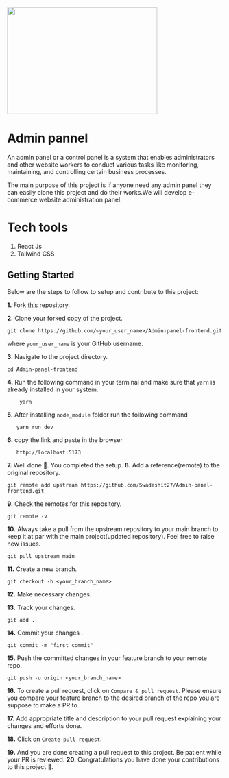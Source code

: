 <img src="https://github.com/Swadeshit27/Admin-panel-frontend/assets/97722877/9beadf06-ca31-46ac-9ab2-7eefa23095d4" width="350" height="250" align="center" />


# Admin pannel

An admin panel or a control panel is a system that enables administrators and other website workers to conduct various tasks like monitoring, maintaining, and controlling certain business processes. 

The main purpose of this project is if anyone need any admin panel they can easily clone  this project and do their works.We will develop e-commerce website administration panel.

# Tech tools
1. React Js
2. Tailwind CSS

## Getting Started

Below are the steps to follow to setup and contribute to this project:

**1.** Fork [this](https://github.com/Swadeshit27/Admin-panel-frontend.git) repository.

**2.** Clone your forked copy of the project.

```
git clone https://github.com/<your_user_name>/Admin-panel-frontend.git
```

where `your_user_name` is your GitHub username.

**3.** Navigate to the project directory.

```
cd Admin-panel-frontend
```
**4.** Run the following command in your terminal and make sure that `yarn` is already installed in your system.
   
   ```
       yarn
   ```
**5.** After installing `node_module` folder run the following command 

   ```
      yarn run dev
   ```
**6.** copy the link and paste in the browser
   
   ```
      http://localhost:5173
   ```
**7.** Well done 🥳. You completed the setup.
**8.** Add a reference(remote) to the original repository.

```
git remote add upstream https://github.com/Swadeshit27/Admin-panel-frontend.git
```

**9.** Check the remotes for this repository.

```
git remote -v
```

**10.** Always take a pull from the upstream repository to your main branch to keep it at par with the main project(updated repository). Feel free to raise new issues.

```
git pull upstream main
```

**11.** Create a new branch.

```
git checkout -b <your_branch_name>
```

**12.** Make necessary changes.

**13.** Track your changes.

```
git add .
```

**14.** Commit your changes .

```
git commit -m "first commit"
```

**15.** Push the committed changes in your feature branch to your remote repo.

```
git push -u origin <your_branch_name>
```

**16.** To create a pull request, click on `Compare & pull request`. Please ensure you compare your feature branch to the desired branch of the repo you are suppose to make a PR to.

**17.** Add appropriate title and description to your pull request explaining your changes and efforts done.

**18.** Click on `Create pull request`.

**19.** And you are done creating a pull request to this project. Be patient while your PR is reviewed.
**20.** Congratulations you have done your contributions to this project 🥳.
